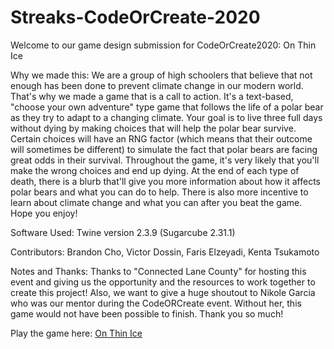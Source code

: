 # Streaks-CodeOrCreate-2020
Welcome to our game design submission for CodeOrCreate2020: On Thin Ice

Why we made this: We are a group of high schoolers that believe that not enough has been done to prevent climate change in our modern world. That's why we made a game that is a call to action. It's a text-based, "choose your own adventure" type game that follows the life of a polar bear as they try to adapt to a changing climate. Your goal is to live three full days without dying by making choices that will help the polar bear survive. Certain choices will have an RNG factor (which means that their outcome will sometimes be different) to simulate the fact that polar bears are facing great odds in their survival. Throughout the game, it's very likely that you'll make the wrong choices and end up dying. At the end of each type of death, there is a blurb that'll give you more information about how it affects polar bears and what you can do to help. There is also more incentive to learn about climate change and what you can after you beat the game. Hope you enjoy!

Software Used: Twine version 2.3.9 (Sugarcube 2.31.1)

Contributors: Brandon Cho, Victor Dossin, Faris Elzeyadi, Kenta Tsukamoto

Notes and Thanks: Thanks to "Connected Lane County" for hosting this event and giving us the opportunity and the resources to work together to create this project! Also, we want to give a huge shoutout to Nikole Garcia who was our mentor during the CodeORCreate event. Without her, this game would not have been possible to finish. Thank you so much! 

Play the game here:
[On Thin Ice](https://eugenecodecamp.github.io/Streaks-CodeOrCreate-2020/)
